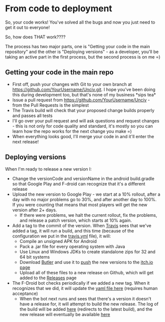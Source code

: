 # From code to deployment

So, your code works! You've solved all the bugs and now you just need to get it out to everyone!

So, how does THAT work????

The process has two major parts, one is "Getting your code in the main repository" and the other is "Deploying versions" - as a developer, you'll be taking an active part in the first process, but the second process is on me =)

## Getting your code in the main repo

* First off, push your changes with Git to your own branch at https://github.com/YourUsername/Unciv.git. I hope you've been doing this during development too, but that's none of my business \*sips tea\*
* Issue a pull request from https://github.com/YourUsername/Unciv - from the Pull Requests is the simplest
* The Travis build will check that your proposed change builds properly and passes all tests
* I'll go over your pull request and will ask questions and request changes - this is not only for code quality and standard, it's mostly so you can learn how the repo works for the next change you make =)
* When everything looks good, I'll merge your code in and it'll enter the next release!

## Deploying versions

When I'm ready to release a new version I:
* Change the versionCode and versionName in the android build.gradle so that Google Play and F-droid can recognize that it's a different release
* Upload the new version to Google Play - we start at a 10% rollout, after a day with no major problems go to 30%, and after another day to 100%. If you were counting that means that most players will get the new version after 2+ days.
   * If there were problems, we halt the current rollout, fix the problems, and release a patch version, which starts at 10% again.
* Add a tag to the commit of the version. When [Travis](https://travis-ci.org/yairm210/UnCiv) sees that we've added a tag, it will run a build, and this time (because of the configuration we put in the [travis.yml](https://github.com/yairm210/Unciv/blob/master/.travis.yml) file), it will:
   * Compile an unsigned APK for Android
   * Pack a .jar file for every operating system with Java
   * Use Linux and Windows JDKs to create standalone zips for 32 and 64 bit systems
   * Download [Butler](https://itch.io/docs/butler/installing.html) and use it to [push](https://itch.io/docs/butler/pushing.html) the new versions to the [itch.io page](https://yairm210.itch.io/unciv)
   * Upload all of these files to a new release on Github, which will get added to the [Releases](https://github.com/yairm210/Unciv/releases) page
* The F-Droid bot checks periodically if we added a new tag. When it recognizes that we did, it will update the [yaml file here](https://gitlab.com/fdroid/fdroiddata/blob/master/metadata/com.unciv.app.yml) (requires human acceptance)
   * When the bot next runs and sees that there's a version it doesn't have a release for, it will attempt to build the new release. The log of the build will be added [here](https://f-droid.org/wiki/page/com.unciv.app/lastbuild) (redirects to the latest build), and the new release will eventually be available [here](https://f-droid.org/en/packages/com.unciv.app/)